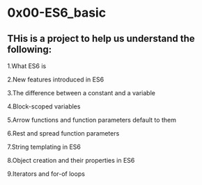 # 0x00-ES6_basic

## THis is a project to help us understand the following:


1.What ES6 is

2.New features introduced in ES6

3.The difference between a constant and a variable

4.Block-scoped variables

5.Arrow functions and function parameters default to them

6.Rest and spread function parameters

7.String templating in ES6

8.Object creation and their properties in ES6

9.Iterators and for-of loops
